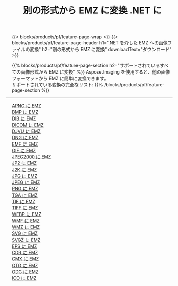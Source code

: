 ﻿---
title: 別の形式から EMZ に変換 .NET に 
weight: 3920
url: /ja/net/conversion/to/emz 
lang: ja
langdirlevel: 2
locales: zh-hans,ja,it,ru,de,es,fr,nl,id,lt,pl,pt,vi,tr,ko,zh-hant,ar,hi,th,sv,cs,uk,he
description: Aspose.Imaging を使用すると、別のフォーマットから EMZ に簡単に変換できます
---

{{< blocks/products/pf/feature-page-wrap >}}
{{< blocks/products/pf/feature-page-header h1=".NET を介した EMZ への画像ファイルの変換" h2="別の形式から EMZ に変換" downloadText="ダウンロード" >}}


{{% blocks/products/pf/feature-page-section  h2="サポートされているすべての画像形式から EMZ に変換" %}}
Aspose.Imaging を使用すると、他の画像フォーマットから EMZ に簡単に変換できます。
<br/>
サポートされている変換の完全なリスト:
{{% /blocks/products/pf/feature-page-section %}}
<div class="container-fluid productfamilypage bg-gray">
    <div class="convertypes bg-gray agp-content section">
        <div class="container">
		<hr style="margin-left:-20px;"/>
		<div class="row other-converters">
		    <div class='col-md-2 other-converter remove-lp remove-rp'><a href="/imaging/ja/net/conversion/apng-to-emz" >APNG に EMZ</a></div>
<div class='col-md-2 other-converter remove-lp remove-rp'><a href="/imaging/ja/net/conversion/bmp-to-emz" >BMP に EMZ</a></div>
<div class='col-md-2 other-converter remove-lp remove-rp'><a href="/imaging/ja/net/conversion/dib-to-emz" >DIB に EMZ</a></div>
<div class='col-md-2 other-converter remove-lp remove-rp'><a href="/imaging/ja/net/conversion/dicom-to-emz" >DICOM に EMZ</a></div>
<div class='col-md-2 other-converter remove-lp remove-rp'><a href="/imaging/ja/net/conversion/djvu-to-emz" >DJVU に EMZ</a></div>
<div class='col-md-2 other-converter remove-lp remove-rp'><a href="/imaging/ja/net/conversion/dng-to-emz" >DNG に EMZ</a></div>
<div class='col-md-2 other-converter remove-lp remove-rp'><a href="/imaging/ja/net/conversion/emf-to-emz" >EMF に EMZ</a></div>
<div class='col-md-2 other-converter remove-lp remove-rp'><a href="/imaging/ja/net/conversion/gif-to-emz" >GIF に EMZ</a></div>
<div class='col-md-2 other-converter remove-lp remove-rp'><a href="/imaging/ja/net/conversion/jpeg2000-to-emz" >JPEG2000 に EMZ</a></div>
<div class='col-md-2 other-converter remove-lp remove-rp'><a href="/imaging/ja/net/conversion/jp2-to-emz" >JP2 に EMZ</a></div>
<div class='col-md-2 other-converter remove-lp remove-rp'><a href="/imaging/ja/net/conversion/j2k-to-emz" >J2K に EMZ</a></div>
<div class='col-md-2 other-converter remove-lp remove-rp'><a href="/imaging/ja/net/conversion/jpg-to-emz" >JPG に EMZ</a></div>
<div class='col-md-2 other-converter remove-lp remove-rp'><a href="/imaging/ja/net/conversion/jpeg-to-emz" >JPEG に EMZ</a></div>
<div class='col-md-2 other-converter remove-lp remove-rp'><a href="/imaging/ja/net/conversion/png-to-emz" >PNG に EMZ</a></div>
<div class='col-md-2 other-converter remove-lp remove-rp'><a href="/imaging/ja/net/conversion/tga-to-emz" >TGA に EMZ</a></div>
<div class='col-md-2 other-converter remove-lp remove-rp'><a href="/imaging/ja/net/conversion/tif-to-emz" >TIF に EMZ</a></div>
<div class='col-md-2 other-converter remove-lp remove-rp'><a href="/imaging/ja/net/conversion/tiff-to-emz" >TIFF に EMZ</a></div>
<div class='col-md-2 other-converter remove-lp remove-rp'><a href="/imaging/ja/net/conversion/webp-to-emz" >WEBP に EMZ</a></div>
<div class='col-md-2 other-converter remove-lp remove-rp'><a href="/imaging/ja/net/conversion/wmf-to-emz" >WMF に EMZ</a></div>
<div class='col-md-2 other-converter remove-lp remove-rp'><a href="/imaging/ja/net/conversion/wmz-to-emz" >WMZ に EMZ</a></div>
<div class='col-md-2 other-converter remove-lp remove-rp'><a href="/imaging/ja/net/conversion/svg-to-emz" >SVG に EMZ</a></div>
<div class='col-md-2 other-converter remove-lp remove-rp'><a href="/imaging/ja/net/conversion/svgz-to-emz" >SVGZ に EMZ</a></div>
<div class='col-md-2 other-converter remove-lp remove-rp'><a href="/imaging/ja/net/conversion/eps-to-emz" >EPS に EMZ</a></div>
<div class='col-md-2 other-converter remove-lp remove-rp'><a href="/imaging/ja/net/conversion/cdr-to-emz" >CDR に EMZ</a></div>
<div class='col-md-2 other-converter remove-lp remove-rp'><a href="/imaging/ja/net/conversion/cmx-to-emz" >CMX に EMZ</a></div>
<div class='col-md-2 other-converter remove-lp remove-rp'><a href="/imaging/ja/net/conversion/otg-to-emz" >OTG に EMZ</a></div>
<div class='col-md-2 other-converter remove-lp remove-rp'><a href="/imaging/ja/net/conversion/odg-to-emz" >ODG に EMZ</a></div>
<div class='col-md-2 other-converter remove-lp remove-rp'><a href="/imaging/ja/net/conversion/ico-to-emz" >ICO に EMZ</a></div>
                </div>
        </div>
    </div>
</div>
<br/>

